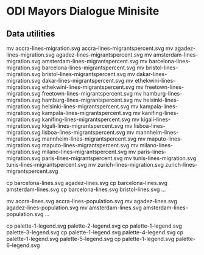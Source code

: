 # ODI Mayors Dialogue Minisite

## Data utilities

mv accra-lines-migration.svg accra-lines-migrantspercent.svg
mv agadez-lines-migration.svg agadez-lines-migrantspercent.svg
mv amsterdam-lines-migration.svg amsterdam-lines-migrantspercent.svg
mv barcelona-lines-migration.svg barcelona-lines-migrantspercent.svg
mv bristol-lines-migration.svg bristol-lines-migrantspercent.svg
mv dakar-lines-migration.svg dakar-lines-migrantspercent.svg
mv ethekwini-lines-migration.svg ethekwini-lines-migrantspercent.svg
mv freetown-lines-migration.svg freetown-lines-migrantspercent.svg
mv hamburg-lines-migration.svg hamburg-lines-migrantspercent.svg
mv helsinki-lines-migration.svg helsinki-lines-migrantspercent.svg
mv kampala-lines-migration.svg kampala-lines-migrantspercent.svg
mv kanifing-lines-migration.svg kanifing-lines-migrantspercent.svg
mv kigali-lines-migration.svg kigali-lines-migrantspercent.svg
mv lisboa-lines-migration.svg lisboa-lines-migrantspercent.svg
mv mannheim-lines-migration.svg mannheim-lines-migrantspercent.svg
mv maputo-lines-migration.svg maputo-lines-migrantspercent.svg
mv milano-lines-migration.svg milano-lines-migrantspercent.svg
mv paris-lines-migration.svg paris-lines-migrantspercent.svg
mv tunis-lines-migration.svg tunis-lines-migrantspercent.svg
mv zurich-lines-migration.svg zurich-lines-migrantspercent.svg

cp barcelona-lines.svg agadez-lines.svg
cp barcelona-lines.svg amsterdam-lines.svg
cp barcelona-lines.svg bristol-lines.svg
…

mv accra-lines.svg accra-lines-population.svg
mv agadez-lines.svg agadez-lines-population.svg
mv amsterdam-lines.svg amsterdam-lines-population.svg
…




cp palette-1-legend.svg palette-2-legend.svg
cp palette-1-legend.svg palette-3-legend.svg
cp palette-1-legend.svg palette-4-legend.svg
cp palette-1-legend.svg palette-5-legend.svg
cp palette-1-legend.svg palette-6-legend.svg